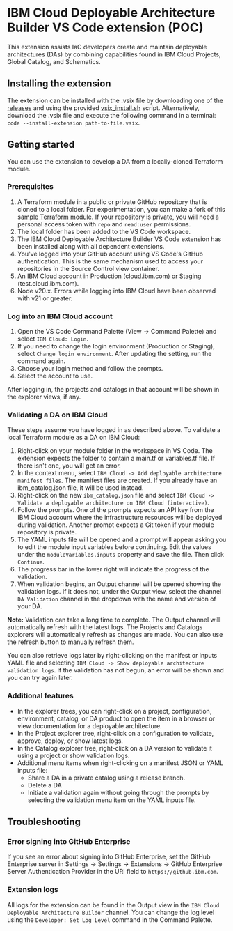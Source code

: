 # IBM Cloud Deployable Architecture Builder VS Code extension (POC)

This extension assists IaC developers create and maintain deployable architectures (DAs) by combining capabilities found in IBM Cloud Projects, Global Catalog, and Schematics.

## Installing the extension

The extension can be installed with the .vsix file by downloading one of the [releases](https://github.ibm.com/arf/epx-vscode-ext-poc/releases) and using the provided [vsix_install.sh](https://github.ibm.com/arf/epx-vscode-ext-poc/blob/main/scripts/vsix-install.sh) script. Alternatively, download the .vsix file and execute the following command in a terminal: `code --install-extension path-to-file.vsix`.

## Getting started

You can use the extension to develop a DA from a locally-cloned Terraform module.

### Prerequisites

1. A Terraform module in a public or private GitHub repository that is cloned to a local folder. For experimentation, you can make a fork of this [sample Terraform module](https://github.com/l2fprod/simple-da). If your repository is private, you will need a personal access token with `repo` and `read:user` permissions.
2. The local folder has been added to the VS Code workspace.
3. The IBM Cloud Deployable Architecture Builder VS Code extension has been installed along with all dependent extensions.
4. You've logged into your GitHub account using VS Code's GitHub authentication. This is the same mechanism used to access your repositories in the Source Control view container.
5. An IBM Cloud account in Production (cloud.ibm.com) or Staging (test.cloud.ibm.com).
6. Node v20.x. Errors while logging into IBM Cloud have been observed with v21 or greater.

### Log into an IBM Cloud account

1. Open the VS Code Command Palette (View -> Command Palette) and select `IBM Cloud: Login`.
2. If you need to change the login environment (Production or Staging), select `Change login environment`. After updating the setting, run the command again.
3. Choose your login method and follow the prompts.
4. Select the account to use.

After logging in, the projects and catalogs in that account will be shown in the explorer views, if any.

### Validating a DA on IBM Cloud

These steps assume you have logged in as described above. To validate a local Terraform module as a DA on IBM Cloud:

1. Right-click on your module folder in the workspace in VS Code. The extension expects the folder to contain a main.tf or variables.tf file. If there isn't one, you will get an error.
2. In the context menu, select `IBM Cloud -> Add deployable architecture manifest files`. The manifest files are created. If you already have an ibm_catalog.json file, it will be used instead.
3. Right-click on the new `ibm_catalog.json` file and select `IBM Cloud -> Validate a deployable architecture on IBM Cloud (interactive)`.
4. Follow the prompts. One of the prompts expects an API key from the IBM Cloud account where the infrastructure resources will be deployed during validation. Another prompt expects a Git token if your module repository is private.
5. The YAML inputs file will be opened and a prompt will appear asking you to edit the module input variables before continuing. Edit the values under the `moduleVariables.inputs` property and save the file. Then click `Continue`.
6. The progress bar in the lower right will indicate the progress of the validation.
7. When validation begins, an Output channel will be opened showing the validation logs. If it does not, under the Output view, select the channel `DA Validation` channel in the dropdown with the name and version of your DA.

**Note:** Validation can take a long time to complete. The Output channel will automatically refresh with the latest logs. The Projects and Catalogs explorers will automatically refresh as changes are made. You can also use the refresh button to manually refresh them.

You can also retrieve logs later by right-clicking on the manifest or inputs YAML file and selecting `IBM Cloud -> Show deployable architecture validation logs`. If the validation has not begun, an error will be shown and you can try again later.

### Additional features

*   In the explorer trees, you can right-click on a project, configuration, environment, catalog, or DA product to open the item in a browser or view documentation for a deployable architecture.
*   In the Project explorer tree, right-click on a configuration to validate, approve, deploy, or show latest logs.
*   In the Catalog explorer tree, right-click on a DA version to validate it using a project or show validation logs.
*   Additional menu items when right-clicking on a manifest JSON or YAML inputs file:
    *   Share a DA in a private catalog using a release branch.
    *   Delete a DA
    *   Initiate a validation again without going through the prompts by selecting the validation menu item on the YAML inputs file.

## Troubleshooting

### Error signing into GitHub Enterprise

If you see an error about signing into GitHub Enterprise, set the GitHub Enterprise server in Settings -> Settings -> Extensions -> GitHub Enterprise Server Authentication Provider in the URI field to `https://github.ibm.com`.

### Extension logs

All logs for the extension can be found in the Output view in the `IBM Cloud Deployable Architecture Builder` channel. You can change the log level using the `Developer: Set Log Level` command in the Command Palette.
